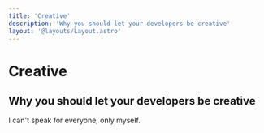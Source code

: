 ```yaml
---
title: 'Creative'
description: 'Why you should let your developers be creative'
layout: '@layouts/Layout.astro'
---
```


# Creative

## Why you should let your developers be creative

I can't speak for everyone, only myself.

<script>
  import "@components/card";
</script>
